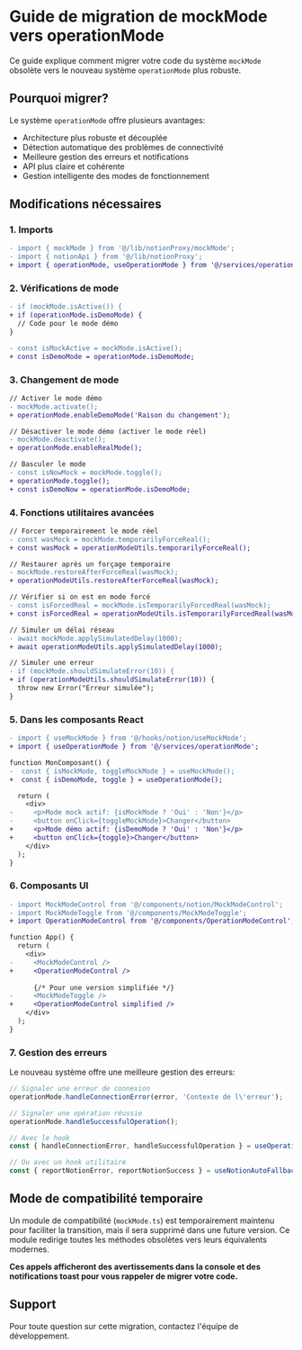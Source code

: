
# Guide de migration de mockMode vers operationMode

Ce guide explique comment migrer votre code du système `mockMode` obsolète vers le nouveau système `operationMode` plus robuste.

## Pourquoi migrer?

Le système `operationMode` offre plusieurs avantages:

- Architecture plus robuste et découplée
- Détection automatique des problèmes de connectivité  
- Meilleure gestion des erreurs et notifications
- API plus claire et cohérente
- Gestion intelligente des modes de fonctionnement

## Modifications nécessaires

### 1. Imports

```diff
- import { mockMode } from '@/lib/notionProxy/mockMode';
- import { notionApi } from '@/lib/notionProxy';
+ import { operationMode, useOperationMode } from '@/services/operationMode';
```

### 2. Vérifications de mode

```diff
- if (mockMode.isActive()) {
+ if (operationMode.isDemoMode) {
  // Code pour le mode démo
}

- const isMockActive = mockMode.isActive();
+ const isDemoMode = operationMode.isDemoMode;
```

### 3. Changement de mode

```diff
// Activer le mode démo
- mockMode.activate();
+ operationMode.enableDemoMode('Raison du changement');

// Désactiver le mode démo (activer le mode réel)
- mockMode.deactivate();
+ operationMode.enableRealMode();

// Basculer le mode
- const isNowMock = mockMode.toggle();
+ operationMode.toggle();
+ const isDemoNow = operationMode.isDemoMode;
```

### 4. Fonctions utilitaires avancées

```diff
// Forcer temporairement le mode réel
- const wasMock = mockMode.temporarilyForceReal();
+ const wasMock = operationModeUtils.temporarilyForceReal();

// Restaurer après un forçage temporaire
- mockMode.restoreAfterForceReal(wasMock);
+ operationModeUtils.restoreAfterForceReal(wasMock);

// Vérifier si on est en mode forcé
- const isForcedReal = mockMode.isTemporarilyForcedReal(wasMock);
+ const isForcedReal = operationModeUtils.isTemporarilyForcedReal(wasMock);

// Simuler un délai réseau
- await mockMode.applySimulatedDelay(1000);
+ await operationModeUtils.applySimulatedDelay(1000);

// Simuler une erreur
- if (mockMode.shouldSimulateError(10)) {
+ if (operationModeUtils.shouldSimulateError(10)) {
  throw new Error("Erreur simulée");
}
```

### 5. Dans les composants React 

```diff
- import { useMockMode } from '@/hooks/notion/useMockMode';
+ import { useOperationMode } from '@/services/operationMode';

function MonComposant() {
-  const { isMockMode, toggleMockMode } = useMockMode();
+  const { isDemoMode, toggle } = useOperationMode();

  return (
    <div>
-     <p>Mode mock actif: {isMockMode ? 'Oui' : 'Non'}</p>
-     <button onClick={toggleMockMode}>Changer</button>
+     <p>Mode démo actif: {isDemoMode ? 'Oui' : 'Non'}</p>
+     <button onClick={toggle}>Changer</button>
    </div>
  );
}
```

### 6. Composants UI

```diff
- import MockModeControl from '@/components/notion/MockModeControl';
- import MockModeToggle from '@/components/MockModeToggle';
+ import OperationModeControl from '@/components/OperationModeControl';

function App() {
  return (
    <div>
-     <MockModeControl />
+     <OperationModeControl />
      
      {/* Pour une version simplifiée */}
-     <MockModeToggle />
+     <OperationModeControl simplified />
    </div>
  );
}
```

### 7. Gestion des erreurs

Le nouveau système offre une meilleure gestion des erreurs:

```typescript
// Signaler une erreur de connexion
operationMode.handleConnectionError(error, 'Contexte de l\'erreur');

// Signaler une opération réussie
operationMode.handleSuccessfulOperation();

// Avec le hook
const { handleConnectionError, handleSuccessfulOperation } = useOperationMode();

// Ou avec un hook utilitaire
const { reportNotionError, reportNotionSuccess } = useNotionAutoFallback();
```

## Mode de compatibilité temporaire

Un module de compatibilité (`mockMode.ts`) est temporairement maintenu pour faciliter la transition, mais il sera supprimé dans une future version. Ce module redirige toutes les méthodes obsolètes vers leurs équivalents modernes.

**Ces appels afficheront des avertissements dans la console et des notifications toast pour vous rappeler de migrer votre code.**

## Support

Pour toute question sur cette migration, contactez l'équipe de développement.
